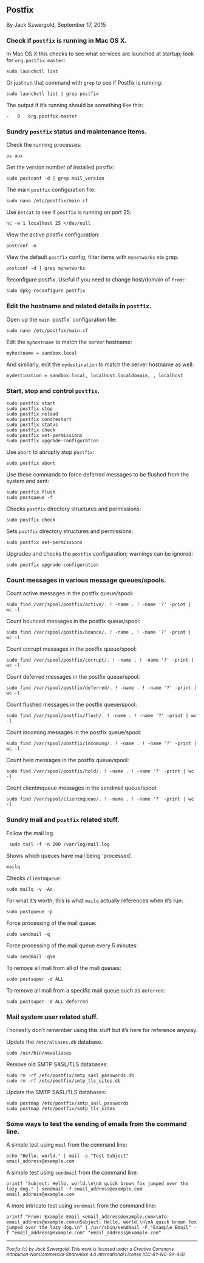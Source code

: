 ## Postfix

By Jack Szwergold, September 17, 2015

### Check if `postfix` is running in Mac OS X.

In Mac OS X this checks to see what services are launched at startup; look for `org.postfix.master`:

    sudo launchctl list

Or just run that command with `grep` to see if Postfix is running:

    sudo launchctl list | grep postfix

The output if it’s running should be something like this:

    -	0	org.postfix.master

### Sundry `postfix` status and maintenance items.

Check the running processes:

    ps aux

Get the version number of installed postfix:

	sudo postconf -d | grep mail_version

The main `postfix` configuration file:

    sudo nano /etc/postfix/main.cf

Use `netcat` to see if `postfix` is running on port 25:

    nc -w 1 localhost 25 </dev/null

View the active postfix configuration:

    postconf -n

View the default `postfix` config; filter items with `mynetworks` via grep.

    postconf -d | grep mynetworks

Reconfigure postfix. Useful if you need to change host/domain of `from:`:

    sudo dpkg-reconfigure postfix

### Edit the hostname and related details in `postfix`.

Open up the `main `postfix` configuration file:

    sudo nano /etc/postfix/main.cf

Edit the `myhostname` to match the server hostname:

    myhostname = sandbox.local

And similarly, edit the `mydestination` to match the server hostname as well:

    mydestination = sandbox.local, localhost.localdomain, , localhost

### Start, stop and control `postfix`.

	sudo postfix start
	sudo postfix stop
	sudo postfix reload
	sudo postfix condrestart
	sudo postfix status
	sudo postfix check
	sudo postfix set-permissions
	sudo postfix upgrade-configuration

Use `abort` to abruptly stop `postfix`:

    sudo postfix abort

Use these commands to force deferred messages to be flushed from the system and sent:

	sudo postfix flush
	sudo postqueue -f

Checks `postfix` directory structures and permissions:

    sudo postfix check

Sets `postfix` directory structures and permissions:

    sudo postfix set-permissions

Upgrades and checks the `postfix` configuration; warnings can be ignored:

	sudo postfix upgrade-configuration

### Count messages in various message queues/spools.

Count active messages in the postfix queue/spool:

    sudo find /var/spool/postfix/active/. ! -name . ! -name '?' -print | wc -l

Count bounced messages in the postfix queue/spool:

    sudo find /var/spool/postfix/bounce/. ! -name . ! -name '?' -print | wc -l

Count corrupt messages in the postfix queue/spool:

    sudo find /var/spool/postfix/corrupt/. ! -name . ! -name '?' -print | wc -l

Count deferred messages in the postfix queue/spool:

    sudo find /var/spool/postfix/deferred/. ! -name . ! -name '?' -print | wc -l

Count flushed messages in the postfix queue/spool:

    sudo find /var/spool/postfix/flush/. ! -name . ! -name '?' -print | wc -l

Count incoming messages in the postfix queue/spool:

    sudo find /var/spool/postfix/incoming/. ! -name . ! -name '?' -print | wc -l

Count held messages in the postfix queue/spool:

    sudo find /var/spool/postfix/hold/. ! -name . ! -name '?' -print | wc -l

Count clientmqueue messages in the sendmail queue/spool:

    sudo find /var/spool/clientmqueue/. ! -name . ! -name '?' -print | wc -l

### Sundry mail and `postfix` related stuff.

Follow the mail log.

     sudo tail -f -n 200 /var/log/mail.log

Shows which queues have mail being 'processed'.

    mailq

Checks `clientmqueue`:

    sudo mailq -v -Ac

For what it’s worth, this is what `mailq` actually references when it’s run:

    sudo postqueue -p

Force processing of the mail queue:

    sudo sendmail -q

Force processing of the mail queue every 5 minutes:

    sudo sendmail -q5m

To remove all mail from all of the mail queues:

    sudo postsuper -d ALL

To remove all mail from a specific mail queue such as `deferred`:

    sudo postsuper -d ALL deferred

### Mail system user related stuff.

I honestly don’t remember using this stuff but it’s here for reference anyway.

Update the `/etc/aliases.db` database.

    sudo /usr/bin/newaliases

Remove old SMTP SASL/TLS databases:

    sudo rm -rf /etc/postfix/smtp_sasl_passwords.db
    sudo rm -rf /etc/postfix/smtp_tls_sites.db

Update the SMTP SASL/TLS databases:

    sudo postmap /etc/postfix/smtp_sasl_passwords
    sudo postmap /etc/postfix/smtp_tls_sites

### Some ways to test the sending of emails from the command line.

A simple test using `mail` from the command line:

    echo "Hello, world." | mail -s "Test Subject" email_address@example.com

A simple test using `sendmail` from the command line:

	printf "Subject: Hello, world.\n\nA quick brown fox jumped over the lazy dog." | sendmail -f email_address@example.com email_address@example.com

A more intricate test using `sendmail` from the command line:

	printf "From: Example Email <email_address@example.com>\nTo: email_address@example.com\nSubject: Hello, world.\n\nA quick brown fox jumped over the lazy dog.\n" | /usr/sbin/sendmail -F "Example Email" -f "email_address@example.com" "email_address@example.com"

***

<sup>*Postfix (c) by Jack Szwergold. This work is licensed under a Creative Commons Attribution-NonCommercial-ShareAlike 4.0 International License (CC-BY-NC-SA-4.0).*</sup>